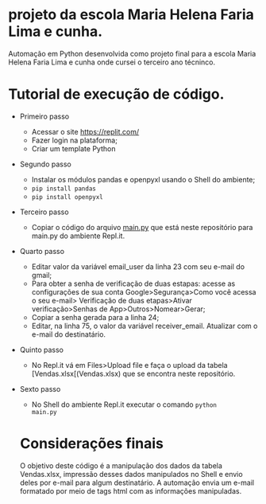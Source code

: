 # projeto da escola Maria Helena Faria Lima e cunha.
Automação em Python desenvolvida como projeto final para a escola Maria Helena Faria Lima e cunha onde cursei o terceiro ano técninco.

 # Tutorial de execução de código.

- Primeiro passo
  -   Acessar o site https://replit.com/
  -   Fazer login na plataforma;
  -    Criar um template Python

- Segundo passo
  - Instalar os módulos pandas e openpyxl usando o Shell do ambiente;
  - <code>pip install pandas</code>
  - <code>pip install openpyxl</code>

- Terceiro passo
  - Copiar o código do arquivo [main.py](main.py) que está neste repositório para main.py do ambiente Repl.it.
 
-  Quarto passo
   - Editar valor da variável email_user da linha 23 com seu e-mail do gmail;
   -  Para obter a senha de verificação de duas estapas: acesse as configurações de sua conta Google>Segurança>Como você acessa o seu e-mail> Verificação de duas etapas>Ativar verificação>Senhas de App>Outros>Nomear>Gerar;
   -  Copiar a senha gerada para a linha 24;
   -  Editar, na linha 75, o valor da variável receiver_email. Atualizar com o e-mail do destinatário.

- Quinto passo
  - No Repl.it vá em Files>Upload file e faça o upload da tabela [Vendas.xlsx[(Vendas.xlsx) que se encontra neste repositório.

- Sexto passo
  - No Shell do ambiente Repl.it executar o comando <code>python main.py</code>

  # Considerações finais
  O objetivo deste código é a manipulação dos dados da tabela Vendas.xlsx, impressão desses dados manipulados no Shell e envio deles por e-mail para algum destinatário. A automação envia um e-mail formatado por meio de tags html com as informações manipuladas.
